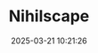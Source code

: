 ---
post_id: 19
title: "Nihilscape"
slug: 'nihilscape'
date: 2025-03-21 10:21:26
location: 'Nganjuk'
description: 'A vast barren consisting of a landscape devoid of life, meaning, or recognition.'
image: '/assets/images/ian/nihilscape.webp'
categories: personal
artist: 'Ian'
---